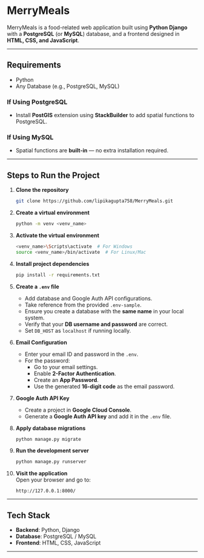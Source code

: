 # MerryMeals

MerryMeals is a food-related web application built using **Python Django** with a **PostgreSQL** (or **MySQL**) database, and a frontend designed in **HTML, CSS, and JavaScript**.

---

## Requirements

- Python
- Any Database (e.g., PostgreSQL, MySQL)

### If Using PostgreSQL
- Install **PostGIS** extension using **StackBuilder** to add spatial functions to PostgreSQL.

### If Using MySQL
- Spatial functions are **built-in** — no extra installation required.

---

## Steps to Run the Project

1. **Clone the repository**  
   ```bash
   git clone https://github.com/lipikagupta758/MerryMeals.git
   ```

2. **Create a virtual environment**  
   ```bash
   python -m venv <venv_name>
   ```

3. **Activate the virtual environment**  
   ```bash
   <venv_name>\Scripts\activate  # For Windows
   source <venv_name>/bin/activate  # For Linux/Mac
   ```

4. **Install project dependencies**  
   ```bash
   pip install -r requirements.txt
   ```

5. **Create a `.env` file**  
   - Add database and Google Auth API configurations.
   - Take reference from the provided `.env-sample`.
   - Ensure you create a database with the **same name** in your local system.
   - Verify that your **DB username and password** are correct.
   - Set `DB_HOST` as `localhost` if running locally.

6. **Email Configuration**
   - Enter your email ID and password in the `.env`.
   - For the password:
     - Go to your email settings.
     - Enable **2-Factor Authentication**.
     - Create an **App Password**.
     - Use the generated **16-digit code** as the email password.

7. **Google Auth API Key**
   - Create a project in **Google Cloud Console**.
   - Generate a **Google Auth API key** and add it in the `.env` file.

8. **Apply database migrations**  
   ```bash
   python manage.py migrate
   ```

9. **Run the development server**  
   ```bash
   python manage.py runserver
   ```

10. **Visit the application**  
    Open your browser and go to:
    ```
    http://127.0.0.1:8000/
    ```

---

## Tech Stack

- **Backend**: Python, Django
- **Database**: PostgreSQL / MySQL
- **Frontend**: HTML, CSS, JavaScript

---
